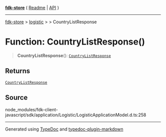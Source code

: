 [**fdk-store**](../../../README.md) ( [Readme](../../../README.md) \| [API](../../../API.md) )

---

[fdk-store](../../../API.md) > [logistic](../../README.md) > [<internal>](../README.md) > CountryListResponse

# Function: CountryListResponse()

> **CountryListResponse**(): [`CountryListResponse`](../type-aliases/type-alias.CountryListResponse.md)

## Returns

[`CountryListResponse`](../type-aliases/type-alias.CountryListResponse.md)

## Source

node_modules/fdk-client-javascript/sdk/application/Logistic/LogisticApplicationModel.d.ts:258

---

Generated using [TypeDoc](https://typedoc.org/) and [typedoc-plugin-markdown](https://www.npmjs.com/package/typedoc-plugin-markdown)
